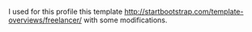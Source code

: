 I used for this profile this template http://startbootstrap.com/template-overviews/freelancer/ with some modifications.
